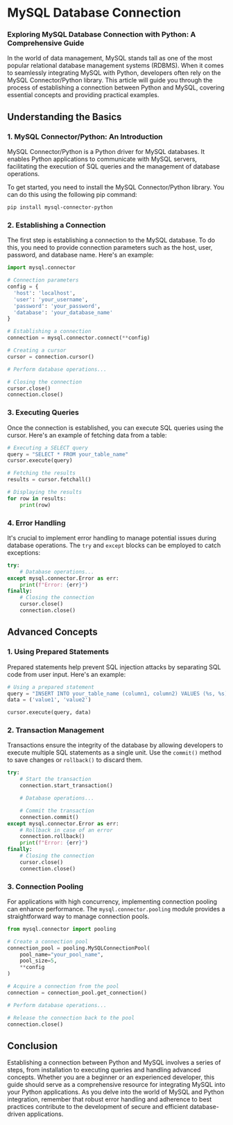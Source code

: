 # MySQL Database Connection

### Exploring MySQL Database Connection with Python: A Comprehensive Guide

In the world of data management, MySQL stands tall as one of the most popular relational database management systems (RDBMS). When it comes to seamlessly integrating MySQL with Python, developers often rely on the MySQL Connector/Python library. This article will guide you through the process of establishing a connection between Python and MySQL, covering essential concepts and providing practical examples.

## Understanding the Basics

### 1. **MySQL Connector/Python: An Introduction**

MySQL Connector/Python is a Python driver for MySQL databases. It enables Python applications to communicate with MySQL servers, facilitating the execution of SQL queries and the management of database operations.

To get started, you need to install the MySQL Connector/Python library. You can do this using the following pip command:

```bash
pip install mysql-connector-python
```

### 2. **Establishing a Connection**

The first step is establishing a connection to the MySQL database. To do this, you need to provide connection parameters such as the host, user, password, and database name. Here's an example:

```python
import mysql.connector

# Connection parameters
config = {
  'host': 'localhost',
  'user': 'your_username',
  'password': 'your_password',
  'database': 'your_database_name'
}

# Establishing a connection
connection = mysql.connector.connect(**config)

# Creating a cursor
cursor = connection.cursor()

# Perform database operations...

# Closing the connection
cursor.close()
connection.close()
```

### 3. **Executing Queries**

Once the connection is established, you can execute SQL queries using the cursor. Here's an example of fetching data from a table:

```python
# Executing a SELECT query
query = "SELECT * FROM your_table_name"
cursor.execute(query)

# Fetching the results
results = cursor.fetchall()

# Displaying the results
for row in results:
    print(row)
```

### 4. **Error Handling**

It's crucial to implement error handling to manage potential issues during database operations. The `try` and `except` blocks can be employed to catch exceptions:

```python
try:
    # Database operations...
except mysql.connector.Error as err:
    print(f"Error: {err}")
finally:
    # Closing the connection
    cursor.close()
    connection.close()
```

## Advanced Concepts

### 1. **Using Prepared Statements**

Prepared statements help prevent SQL injection attacks by separating SQL code from user input. Here's an example:

```python
# Using a prepared statement
query = "INSERT INTO your_table_name (column1, column2) VALUES (%s, %s)"
data = ('value1', 'value2')

cursor.execute(query, data)
```

### 2. **Transaction Management**

Transactions ensure the integrity of the database by allowing developers to execute multiple SQL statements as a single unit. Use the `commit()` method to save changes or `rollback()` to discard them.

```python
try:
    # Start the transaction
    connection.start_transaction()

    # Database operations...

    # Commit the transaction
    connection.commit()
except mysql.connector.Error as err:
    # Rollback in case of an error
    connection.rollback()
    print(f"Error: {err}")
finally:
    # Closing the connection
    cursor.close()
    connection.close()
```

### 3. **Connection Pooling**

For applications with high concurrency, implementing connection pooling can enhance performance. The `mysql.connector.pooling` module provides a straightforward way to manage connection pools.

```python
from mysql.connector import pooling

# Create a connection pool
connection_pool = pooling.MySQLConnectionPool(
    pool_name="your_pool_name",
    pool_size=5,
    **config
)

# Acquire a connection from the pool
connection = connection_pool.get_connection()

# Perform database operations...

# Release the connection back to the pool
connection.close()
```

## Conclusion

Establishing a connection between Python and MySQL involves a series of steps, from installation to executing queries and handling advanced concepts. Whether you are a beginner or an experienced developer, this guide should serve as a comprehensive resource for integrating MySQL into your Python applications. As you delve into the world of MySQL and Python integration, remember that robust error handling and adherence to best practices contribute to the development of secure and efficient database-driven applications.